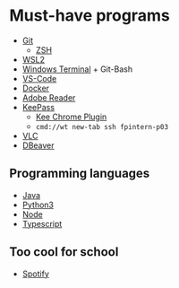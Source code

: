# Must-have programs
- [Git](https://git-scm.com/downloads)
  - [ZSH](https://ohmyz.sh/)
- [WSL2](https://docs.microsoft.com/de-de/windows/wsl/install)
- [Windows Terminal](https://www.microsoft.com/de-de/p/windows-terminal/9n0dx20hk701) + Git-Bash
- [VS-Code](https://code.visualstudio.com/)
- [Docker](https://www.docker.com/get-started)
- [Adobe Reader](https://www.adobe.com/de/acrobat/pdf-reader.html)
- [KeePass](https://keepass.info/download.html)
  - [Kee Chrome Plugin](https://chrome.google.com/webstore/detail/kee-password-manager/mmhlniccooihdimnnjhamobppdhaolme)
  - `cmd://wt new-tab ssh fpintern-p03`
- [VLC](https://www.videolan.org/vlc/index.de.html)
- [DBeaver](https://dbeaver.io/)

## Programming languages
- [Java](https://www.java.com/de/download/)
- [Python3](https://www.python.org/downloads/)
- [Node](https://nodejs.org/en/download/)
- [Typescript](https://www.typescriptlang.org/download)

## Too cool for school
- [Spotify](https://www.spotify.com/de/download/windows/)
